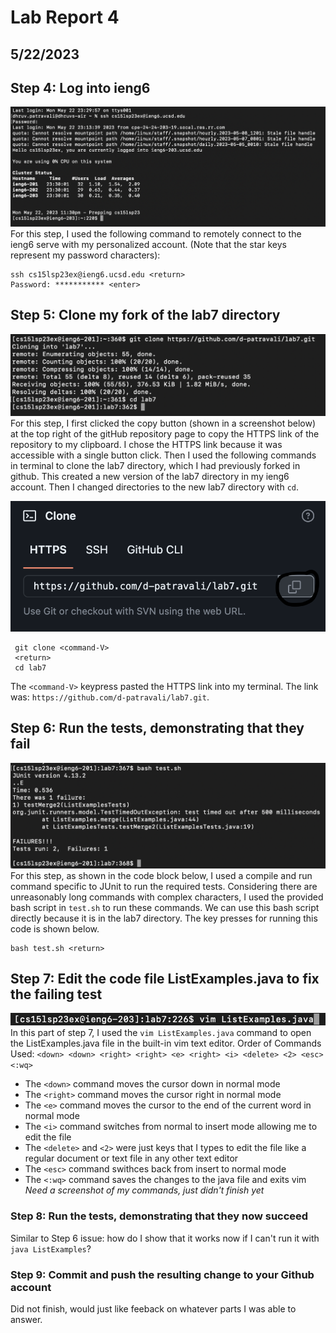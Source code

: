 # Lab Report 4
## 5/22/2023

## Step 4: Log into ieng6
![Image](CSE15LLab4Step1.png)
For this step, I used the following command to remotely connect to the ieng6 serve with my personalized account. (Note that the star keys represent my password characters):
    
    ssh cs15lsp23ex@ieng6.ucsd.edu <return>
    Password: *********** <enter>

## Step 5: Clone my fork of the lab7 directory
![Image](Lab5Step6.png)
For this step, I first clicked the copy button (shown in a screenshot below) at the top right of the gitHub repository page to copy the HTTPS link of the repository to my clipboard. I chose the HTTPS link because it was accessible with a single button click. Then I used the following commands in terminal to clone the lab7 directory, which I had previously forked in github. This created a new version of the lab7 directory in my ieng6 account. Then I changed directories to the new lab7 directory with `cd`.

![Image](CopyHTTPSLab4.png)

     git clone <command-V>
     <return>
     cd lab7
     
The `<command-V>` keypress pasted the HTTPS link into my terminal. The link was: `https://github.com/d-patravali/lab7.git`.

## Step 6: Run the tests, demonstrating that they fail
![Image](Lab5RunTests.png)
For this step, as shown in the code block below, I used a compile and run command specific to JUnit to run the required tests. Considering there are unreasonably long commands with complex characters, I used the provided bash script in `test.sh` to run these commands. We can use this bash script directly because it is in the lab7 directory. The key presses for running this code is shown below.

    bash test.sh <return>

## Step 7: Edit the code file ListExamples.java to fix the failing test
![Image](CSE15LLab4Step7P1.png)
In this part of step 7, I used the `vim ListExamples.java` command to open the ListExamples.java file in the built-in vim text editor.
Order of Commands Used: `<down> <down> <right> <right> <e> <right> <i> <delete> <2> <esc> <:wq>`
  - The `<down>` command moves the cursor down in normal mode
  - The `<right>` command moves the cursor right in normal mode
  - The `<e>` command moves the cursor to the end of the current word in normal mode
  - The `<i>` command switches from normal to insert mode allowing me to edit the file
  - The `<delete>` and `<2>` were just keys that I types to edit the file like a regular document or text file in any other text editor
  - The `<esc>` command swithces back from insert to normal mode
  - The `<:wq>` command saves the changes to the java file and exits vim
  *Need a screenshot of my commands, just didn't finish yet*

### Step 8: Run the tests, demonstrating that they now succeed
Similar to Step 6 issue: how do I show that it works now if I can't run it with `java ListExamples`?

### Step 9: Commit and push the resulting change to your Github account
Did not finish, would just like feeback on whatever parts I was able to answer.
